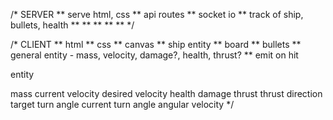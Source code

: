 /*  SERVER
**  serve html, css
**  api routes
**  socket io
**  track of ship, bullets, health
**
**
**
**
**
*/

/*  CLIENT
**  html
**  css
**  canvas
**  ship entity
**  board
**  bullets
**  general entity - mass, velocity, damage?, health, thrust?
**  emit on hit

entity

mass
current velocity
desired velocity
health
damage
thrust
thrust direction
target turn angle
current turn angle
angular velocity
*/